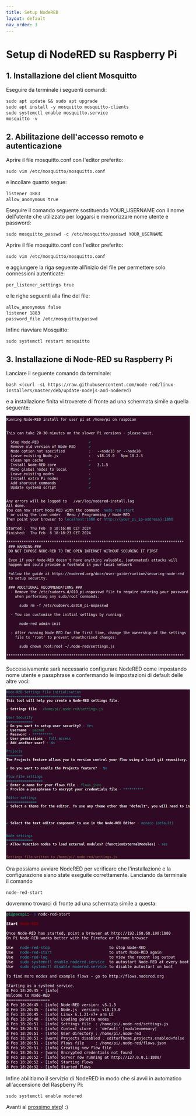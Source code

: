```yaml
---
title: Setup NodeRED
layout: default
nav_order: 3
---
```


# Setup di NodeRED su Raspberry Pi

## 1. Installazione del client Mosquitto

Eseguire da terminale i seguenti comandi:

```
sudo apt update && sudo apt upgrade
sudo apt install -y mosquitto mosquitto-clients
sudo systemctl enable mosquitto.service
mosquitto -v
```

## 2. Abilitazione dell'accesso remoto e autenticazione

Aprire il file mosquitto.conf con l'editor preferito:

```
sudo vim /etc/mosquitto/mosquitto.conf
```

e incollare quanto segue:

```
listener 1883
allow_anonymous true
```

Eseguire il comando seguente sostituendo YOUR_USERNAME con il nome dell'utente che utilizzato per loggarsi e memorizzare nome utente e password:

```
sudo mosquitto_passwd -c /etc/mosquitto/passwd YOUR_USERNAME
```

Aprire il file mosquitto.conf con l'editor preferito:

```
sudo vim /etc/mosquitto/mosquitto.conf
```

e aggiungere la riga seguente all'inizio del file per permettere solo connessioni autenticate:

```
per_listener_settings true
```

e le righe seguenti alla fine del file:

```
allow_anonymous false
listener 1883
password_file /etc/mosquitto/passwd
```

Infine riavviare Mosquitto:

```
sudo systemctl restart mosquitto
```
## 3. Installazione di Node-RED su Raspberry Pi

Lanciare il seguente comando da terminale:

```
bash <(curl -sL https://raw.githubusercontent.com/node-red/linux-installers/master/deb/update-nodejs-and-nodered)
```

e a installazione finita vi troverete di fronte ad una schermata simile a quella seguente:

![NodeRED Install](./images/nodered_install.png)

Successivamente sarà necessario configurare NodeRED come impostando nome utente e passphrase e confermando le impostazioni di default delle altre voci:

![NodeRED Config](./images/nodered_config.png)

Ora possiamo avviare NodeRED per verificare che l'installazione e la configurazione siano state eseguite correttamente. Lanciando da terminale il comando

```
node-red-start
```

dovremmo trovarci di fronte ad una schermata simile a questa:

![NodeRED Start](./images/nodered_start.png)

Infine abilitiamo il servizio di NodeRED in modo che si avvii in automatico all'accensione del Raspberry Pi:

```
sudo systemctl enable nodered
```

Avanti al [prossimo step](./index.html)! :)
